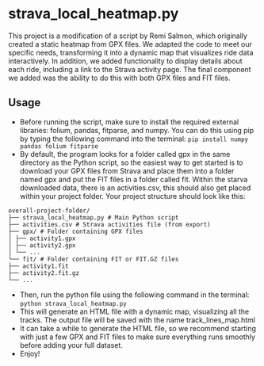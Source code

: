 # strava_local_heatmap.py
This project is a modification of a script by Remi Salmon, which originally created a static heatmap from GPX files. We adapted the code to meet our specific needs, transforming it into a dynamic map that visualizes ride data interactively. In addition, we added functionality to display details about each ride, including a link to the Strava activity page. The final component we added was the ability to do this with both GPX files and FIT files.


## Usage

* Before running the script, make sure to install the required external libraries: folium, pandas, fitparse, and numpy. You can do this using pip by typing the following command into the terminal: `pip install numpy pandas folium fitparse`
* By default, the program looks for a folder called gpx in the same directory as the Python script, so the easiest way to get started is to download your GPX files from Strava and place them into a folder named gpx and put the FIT files in a folder called fit. Within the starva downloaded data, there is an activities.csv, this should also get placed within your project folder. Your project structure should look like this:

```text
overall-project-folder/
├── strava_local_heatmap.py # Main Python script
├── activities.csv # Strava activities file (from export)
├── gpx/ # Folder containing GPX files
│ ├── activity1.gpx
│ ├── activity2.gpx
│ └── ...
└── fit/ # Folder containing FIT or FIT.GZ files
├── activity1.fit
├── activity2.fit.gz
└── ...
```


* Then, run the python file using the following command in the terminal: `python strava_local_heatmap.py`
* This will generate an HTML file with a dynamic map, visualizing all the tracks. The output file will be saved with the name track_lines_map.html
* It can take a while to generate the HTML file, so we recommend starting with just a few GPX and FIT files to make sure everything runs smoothly before adding your full dataset.
* Enjoy!
